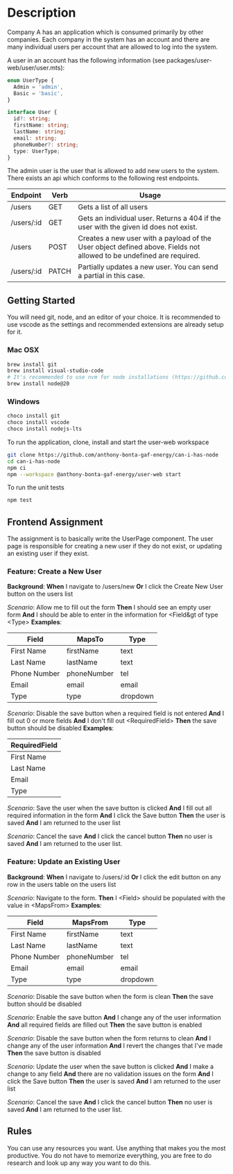 # Description

Company A has an application which is consumed primarily by other companies. Each company in the system has an account and there are many individual users per account that are allowed to log into the system.

A user in an account has the following information (see packages/user-web/user/user.mts):

```ts
enum UserType {
  Admin = 'admin',
  Basic = 'basic',
}

interface User {
  id?: string;
  firstName: string;
  lastName: string;
  email: string;
  phoneNumber?: string;
  type: UserType;
}
```

The admin user is the user that is allowed to add new users to the system. There exists an api which conforms to the following rest endpoints.

| Endpoint   | Verb  | Usage                                                                                                                |
| ---------- | ----- | -------------------------------------------------------------------------------------------------------------------- |
| /users     | GET   | Gets a list of all users                                                                                             |
| /users/:id | GET   | Gets an individual user. Returns a 404 if the user with the given id does not exist.                                 |
| /users     | POST  | Creates a new user with a payload of the User object defined above. Fields not allowed to be undefined are required. |
| /users/:id | PATCH | Partially updates a new user. You can send a partial in this case.                                                   |

## Getting Started

You will need git, node, and an editor of your choice. It is recommended to use vscode as the settings and recommended extensions are already setup for it.

### Mac OSX

```sh
brew install git
brew install visual-studio-code
# It's recommended to use nvm for node installations (https://github.com/nvm-sh/nvm?tab=readme-ov-file#installing-and-updating), but you can use this in lieu for the sake of time. Just target the lts version
brew install node@20
```

### Windows

```sh
choco install git
choco install vscode
choco install nodejs-lts
```

To run the application, clone, install and start the user-web workspace

```sh
git clone https://github.com/anthony-bonta-gaf-energy/can-i-has-node
cd can-i-has-node
npm ci
npm --workspace @anthony-bonta-gaf-energy/user-web start
```

To run the unit tests

```sh
npm test
```

## Frontend Assignment

The assignment is to basically write the UserPage component. The user page is responsible for creating a new user if they do not exist, or
updating an existing user if they exist.

### Feature: Create a New User

**Background**:
**When** I navigate to /users/new
**Or** I click the Create New User button on the users list

_Scenario_: Allow me to fill out the form
**Then** I should see an empty user form
**And** I should be able to enter in the information for &lt;Field&gt of type &lt;Type&gt;
**Examples**:

| Field        | MapsTo      | Type     |
| ------------ | ----------- | -------- |
| First Name   | firstName   | text     |
| Last Name    | lastName    | text     |
| Phone Number | phoneNumber | tel      |
| Email        | email       | email    |
| Type         | type        | dropdown |

_Scenario_: Disable the save button when a required field is not entered
**And** I fill out 0 or more fields
**And** I don't fill out &lt;RequiredField&gt;
**Then** the save button should be disabled
**Examples**:

| RequiredField |
| ------------- |
| First Name    |
| Last Name     |
| Email         |
| Type          |

_Scenario_: Save the user when the save button is clicked
**And** I fill out all required information in the form
**And** I click the Save button
**Then** the user is saved
**And** I am returned to the user list

_Scenario_: Cancel the save
**And** I click the cancel button
**Then** no user is saved
**And** I am returned to the user list.

### Feature: Update an Existing User

**Background**:
**When** I navigate to /users/:id
**Or** I click the edit button on any row in the users table on the users list

_Scenario_: Navigate to the form.
**Then** I &lt;Field&gt; should be populated with the value in &lt;MapsFrom&gt;
**Examples**:

| Field        | MapsFrom    | Type     |
| ------------ | ----------- | -------- |
| First Name   | firstName   | text     |
| Last Name    | lastName    | text     |
| Phone Number | phoneNumber | tel      |
| Email        | email       | email    |
| Type         | type        | dropdown |

_Scenario_: Disable the save button when the form is clean
**Then** the save button should be disabled

_Scenario_: Enable the save button
**And** I change any of the user information
**And** all required fields are filled out
**Then** the save button is enabled

_Scenario_: Disable the save button when the form returns to clean
**And** I change any of the user information
**And** I revert the changes that I've made
**Then** the save button is disabled

_Scenario_: Update the user when the save button is clicked
**And** I make a change to any field
**And** there are no validation issues on the form
**And** I click the Save button
**Then** the user is saved
**And** I am returned to the user list

_Scenario_: Cancel the save
**And** I click the cancel button
**Then** no user is saved
**And** I am returned to the user list.

## Rules

You can use any resources you want. Use anything that makes you the most productive. You do not have to memorize everything, you are free to do research and look up any way you want to do this.
